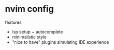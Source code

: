 # nvim config 

features
- lsp setup + autocomplete 
- minimalistic style
- "nice to have" plugins simulating IDE experience
